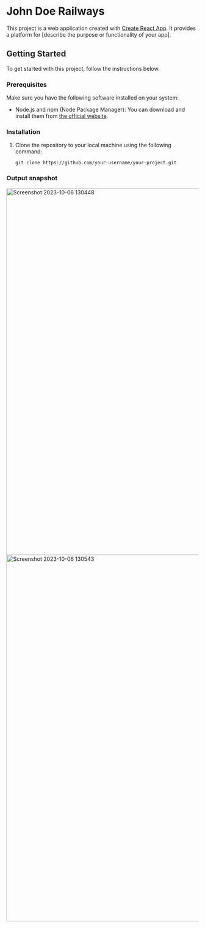 # John Doe Railways
This project is a web application created with [Create React App](https://github.com/facebook/create-react-app). It provides a platform for [describe the purpose or functionality of your app].

## Getting Started

To get started with this project, follow the instructions below.

### Prerequisites

Make sure you have the following software installed on your system:

- Node.js and npm (Node Package Manager): You can download and install them from [the official website](https://nodejs.org/).

### Installation

1. Clone the repository to your local machine using the following command:

   ```shell
   git clone https://github.com/your-username/your-project.git

### Output snapshot

<img width="960" alt="Screenshot 2023-10-06 130448" src="https://github.com/sonam002/2003480130023/assets/84588128/409d7582-3656-4475-b483-24e370af3dcf">


<img width="960" alt="Screenshot 2023-10-06 130543" src="https://github.com/sonam002/2003480130023/assets/84588128/971d2425-0743-4072-800f-5a9c24111af8">

